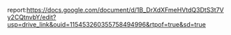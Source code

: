 report:https://docs.google.com/document/d/1B_DrXdXFmeHVtdQ3DtS3t7Vy2CQtnvbY/edit?usp=drive_link&ouid=115453260355758494996&rtpof=true&sd=true
